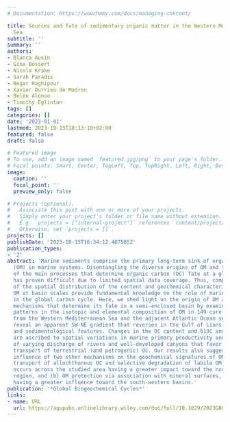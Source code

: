 ```yaml
---
# Documentation: https://wowchemy.com/docs/managing-content/

title: Sources and fate of sedimentary organic matter in the Western Mediterranean
  Sea
subtitle: ''
summary: ''
authors:
- Blanca Ausı́n
- Gina Bossert
- Nicola Krake
- Sarah Paradis
- Negar Haghipour
- Xavier Durrieu de Madron
- Belén Alonso
- Timothy Eglinton
tags: []
categories: []
date: '2023-01-01'
lastmod: 2023-10-15T18:13:10+02:00
featured: false
draft: false

# Featured image
# To use, add an image named `featured.jpg/png` to your page's folder.
# Focal points: Smart, Center, TopLeft, Top, TopRight, Left, Right, BottomLeft, Bottom, BottomRight.
image:
  caption: ''
  focal_point: ''
  preview_only: false

# Projects (optional).
#   Associate this post with one or more of your projects.
#   Simply enter your project's folder or file name without extension.
#   E.g. `projects = ["internal-project"]` references `content/project/deep-learning/index.md`.
#   Otherwise, set `projects = []`.
projects: []
publishDate: '2023-10-15T16:34:12.407585Z'
publication_types:
- '2'
abstract: 'Marine sediments comprise the primary long-term sink of organic matter
  (OM) in marine systems. Disentangling the diverse origins of OM and the influence
  of the main processes that determine organic carbon (OC) fate at a global scale
  has proven difficult due to limited spatial data coverage. Thus, comprehensive studies
  of the spatial distribution of the content and geochemical characteristics of sedimentary
  OM at basin scales provide fundamental knowledge on the role of marine sediments
  in the global carbon cycle. Here, we shed light on the origin of OM and the underlying
  mechanisms that determine its fate in a semi-enclosed basin by examining the spatial
  patterns in the isotopic and elemental composition of OM in 149 core-top samples
  from the Western Mediterranean Sea and the adjacent Atlantic Ocean sector. Our results
  reveal an apparent SW-NE gradient that reverses in the Gulf of Lions in most geochemical
  and sedimentological features. Changes in the OC content and ẟ13C and Δ14C signatures
  are ascribed to spatial variations in marine primary productivity and the influence
  of varying discharge of rivers and well-developed canyons that favor the cross-shelf
  transport of terrestrial (and petrogenic) OC. Our results also suggest the potential
  influence of two other mechanisms on the geochemical signatures of OM: (a) lateral
  transport of allochthonous OC and selective degradation of labile OM, which potentially
  occurs across the studied area having a greater impact toward the north-eastern
  region, and (b) OM protection via association with mineral surfaces, potentially
  having a greater influence toward the south-western basins.'
publication: '*Global Biogeochemical Cycles*'
links:
- name: URL
  url: https://agupubs.onlinelibrary.wiley.com/doi/full/10.1029/2023GB007695
---
```

